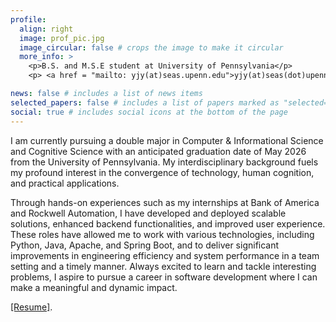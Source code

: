 ```yaml
---
profile:
  align: right
  image: prof_pic.jpg
  image_circular: false # crops the image to make it circular
  more_info: >
    <p>B.S. and M.S.E student at University of Pennsylvania</p>
    <p> <a href = "mailto: yjy(at)seas.upenn.edu">yjy(at)seas(dot)upenn(dot)edu</a></p>

news: false # includes a list of news items
selected_papers: false # includes a list of papers marked as "selected={true}"
social: true # includes social icons at the bottom of the page
---
```


I am currently pursuing a double major in Computer & Informational Science and Cognitive Science with an anticipated graduation date of May 2026 from the University of Pennsylvania. My interdisciplinary background fuels my profound interest in the convergence of technology, human cognition, and practical applications.

Through hands-on experiences such as my internships at Bank of America and Rockwell Automation, I have developed and deployed scalable solutions, enhanced backend functionalities, and improved user experience. These roles have allowed me to work with various technologies, including Python, Java, Apache, and Spring Boot, and to deliver significant improvements in engineering efficiency and system performance in a team setting and a timely manner. Always excited to learn and tackle interesting problems, I aspire to pursue a career in software development where I can make a meaningful and dynamic impact.

[\[Resume\]]([assets/pdf/resume_yjy.pdf](https://github.com/yjyolandeyan/yjyolandeyan.github.io/blob/485b8d58eedadbcb786570343f19b4a3bdc5a662/assets/pdf/resume_yjy.pdf)).



